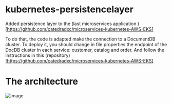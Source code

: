# kubernetes-persistencelayer
Added persistence layer to the (last microservices application )[https://github.com/catedradxc/microservices-kubernetes-AWS-EKS]

To do that, the code is adapted make the connection to a DocumentDB cluster. To deploy it, you should change in file.properties the endpoint of the DocDB cluster in each service: customer, catalog and order. And follow the instructions in this (repository)[https://github.com/catedradxc/microservices-kubernetes-AWS-EKS]


# The architecture
![image](https://user-images.githubusercontent.com/79599587/204036953-1f981c3d-19c8-4cae-9923-43434002601e.png)

